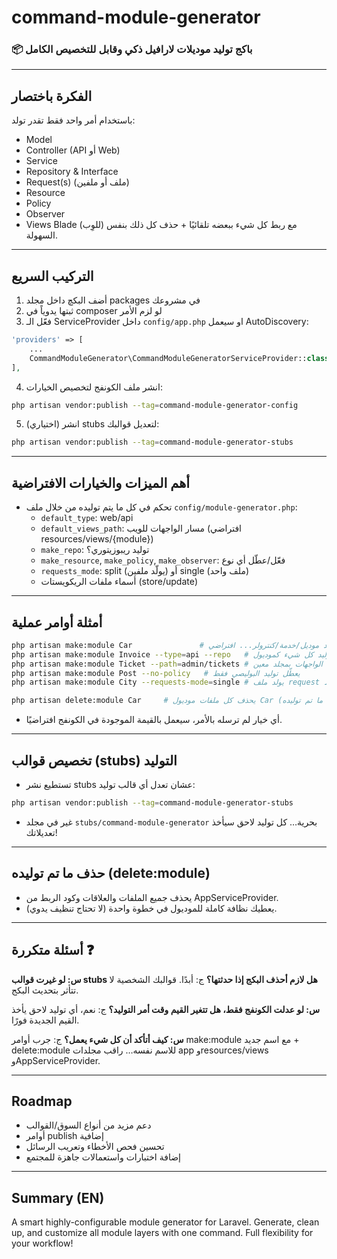 # command-module-generator

### 📦 باكج توليد موديلات لارافيل ذكي وقابل للتخصيص الكامل

---

## الفكرة باختصار
باستخدام أمر واحد فقط تقدر تولد:
- Model
- Controller (API أو Web)
- Service
- Repository & Interface
- Request(s) (ملف أو ملفين)
- Resource
- Policy
- Observer
- Views Blade (للوِب)
مع ربط كل شيء ببعضه تلقائيًا + حذف كل ذلك بنفس السهولة.

---

## التركيب السريع

1. أضف البكچ داخل مجلد packages في مشروعك
2. ثبتها يدوياً في composer لو لزم الأمر
3. فعّل الـ ServiceProvider داخل `config/app.php` او سيعمل AutoDiscovery:
```php
'providers' => [
    ...
    CommandModuleGenerator\CommandModuleGeneratorServiceProvider::class,
],
```
4. انشر ملف الكونفج لتخصيص الخيارات:
```bash
php artisan vendor:publish --tag=command-module-generator-config
```
5. (اختياري) انشر stubs لتعديل قوالبك:
```bash
php artisan vendor:publish --tag=command-module-generator-stubs
```

---

## أهم الميزات والخيارات الافتراضية
- تحكم في كل ما يتم توليده من خلال ملف `config/module-generator.php`:
  - `default_type`: web/api
  - `default_views_path`: مسار الواجهات للويب (افتراضي resources/views/{module})
  - `make_repo`: توليد ريبوزيتوري؟
  - `make_resource`, `make_policy`, `make_observer`: فعّل/عطّل أي نوع
  - `requests_mode`: split (يولّد ملفين) أو single (ملف واحد)
  - أسماء ملفات الريكويستات (store/update)

---

## أمثلة أوامر عملية
```bash
php artisan make:module Car               # توليد موديل/خدمة/كنترولر... افتراضي web
php artisan make:module Invoice --type=api --repo   # توليد كل شيء كموديول API+ توليد repository
php artisan make:module Ticket --path=admin/tickets # وضع الواجهات بمجلد معين
php artisan make:module Post --no-policy   # يعطّل توليد البوليصي فقط
php artisan make:module City --requests-mode=single # يولد ملف request واحد فقط

php artisan delete:module Car     # يحذف كل ملفات موديول Car (كل ما تم توليده)
```

- أي خيار لم ترسله بالأمر، سيعمل بالقيمة الموجودة في الكونفج افتراضيًا.

---

## تخصيص قوالب (stubs) التوليد
- تستطيع نشر stubs عشان تعدل أي قالب توليد:
```bash
php artisan vendor:publish --tag=command-module-generator-stubs
```
- غير في مجلد `stubs/command-module-generator` بحرية… كل توليد لاحق سيأخذ تعديلاتك!

---

## حذف ما تم توليده (delete:module)
- يحذف جميع الملفات والعلاقات وكود الربط من AppServiceProvider.
- يعطيك نظافة كاملة للموديول في خطوة واحدة (لا تحتاج تنظيف يدوي).

---

## أسئلة متكررة ❓

**س: لو غيرت قوالب stubs هل لازم أحذف البكج إذا حدثتها؟**
ج: أبدًا. قوالبك الشخصية لا تتأثر بتحديث البكج.

**س: لو عدلت الكونفج فقط، هل تتغير القيم وقت أمر التوليد؟**
ج: نعم، أي توليد لاحق يأخذ القيم الجديدة فورًا.

**س: كيف أتأكد أن كل شيء يعمل؟**
ج: جرب أوامر make:module مع اسم جديد + delete:module للاسم نفسه… راقب مجلدات app وresources/views وAppServiceProvider.

---

## Roadmap
- دعم مزيد من أنواع السوق/القوالب
- أوامر publish إضافية
- تحسين فحص الأخطاء وتعريب الرسائل
- إضافة اختبارات واستعمالات جاهزة للمجتمع

---

## Summary (EN)
A smart highly-configurable module generator for Laravel. Generate, clean up, and customize all module layers with one command. Full flexibility for your workflow!
